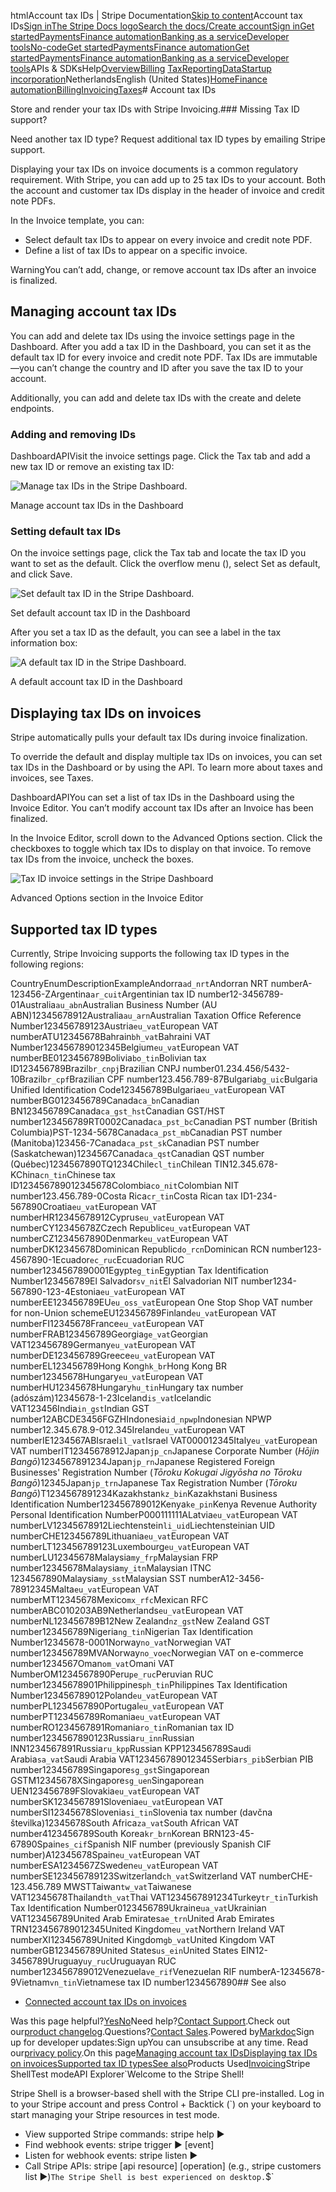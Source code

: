 htmlAccount tax IDs | Stripe Documentation[Skip to content](#main-content)Account tax IDs[Sign in](https://dashboard.stripe.com/login?redirect=https%3A%2F%2Fdocs.stripe.com%2Finvoicing%2Ftaxes%2Faccount-tax-ids)[The Stripe Docs logo](/)[Search the docs/](#)[Create account](https://dashboard.stripe.com/register/invoicing)[Sign in](https://dashboard.stripe.com/login?redirect=https%3A%2F%2Fdocs.stripe.com%2Finvoicing%2Ftaxes%2Faccount-tax-ids)[Get started](/get-started)[Payments](/payments)[Finance automation](/finance-automation)[Banking as a service](/financial-services)[Developer tools](/development)[No-code](/no-code)[Get started](/get-started)[Payments](/payments)[Finance automation](/finance-automation)[](#)[Get started](/get-started)[Payments](/payments)[Finance automation](/finance-automation)[Banking as a service](/financial-services)[Developer tools](/development)[](#)APIs & SDKsHelp[Overview](/docs/finance-automation)[Billing](#)
[Tax](#)[Reporting](#)[Data](#)[Startup incorporation](#)NetherlandsEnglish (United States)[](#)[](#)[Home](/docs)[Finance automation](/docs/finance-automation)[Billing](/docs/billing)[Invoicing](/docs/invoicing)[Taxes](/docs/invoicing/taxes)# Account tax IDs

Store and render your tax IDs with Stripe Invoicing.### Missing Tax ID support?

Need another tax ID type? Request additional tax ID types by emailing Stripe support.

Displaying your tax IDs on invoice documents is a common regulatory requirement. With Stripe, you can add up to 25 tax IDs to your account. Both the account and customer tax IDs display in the header of invoice and credit note PDFs.

In the Invoice template, you can:

- Select default tax IDs to appear on every invoice and credit note PDF.
- Define a list of tax IDs to appear on a specific invoice.

WarningYou can’t add, change, or remove account tax IDs after an invoice is finalized.

## Managing account tax IDs

You can add and delete tax IDs using the invoice settings page in the Dashboard. After you add a tax ID in the Dashboard, you can set it as the default tax ID for every invoice and credit note PDF. Tax IDs are immutable—you can’t change the country and ID after you save the tax ID to your account.

Additionally, you can add and delete tax IDs with the create and delete endpoints.

### Adding and removing IDs

DashboardAPIVisit the invoice settings page. Click the Tax tab and add a new tax ID or remove an existing tax ID:

![Manage tax IDs in the Stripe Dashboard.](https://b.stripecdn.com/docs-statics-srv/assets/manage-add.f10a7efcaf2ce75e42bc986ff3954c0b.png)

Manage account tax IDs in the Dashboard

### Setting default tax IDs

On the invoice settings page, click the Tax tab and locate the tax ID you want to set as the default. Click the overflow menu (), select Set as default, and click Save.

![Set default tax ID in the Stripe Dashboard.](https://b.stripecdn.com/docs-statics-srv/assets/manage-default.c36bf6e90db0825b107b5b6d375396cf.png)

Set default account tax ID in the Dashboard

​​After you set a tax ID as the default, you can see a label in the tax information box:

![A default tax ID in the Stripe Dashboard.](https://b.stripecdn.com/docs-statics-srv/assets/manage-default-set.a1c4d9a7605eabbe0491fb64cf031397.png)

A default account tax ID in the Dashboard

## Displaying tax IDs on invoices

Stripe automatically pulls your default tax IDs during invoice finalization.

To override the default and display multiple tax IDs on invoices, you can set tax IDs in the Dashboard or by using the API. To learn more about taxes and invoices, see Taxes.

DashboardAPIYou can set a list of tax IDs in the Dashboard using the Invoice Editor. ​​You can’t modify account tax IDs after an Invoice has been finalized.

In the Invoice Editor, scroll down to the Advanced Options section. Click the checkboxes to toggle which tax IDs ​​to display on that invoice. To remove tax IDs from the invoice, uncheck the boxes.

![Tax ID invoice settings in the Stripe Dashboard](https://b.stripecdn.com/docs-statics-srv/assets/invoice-editor.1e64187379099e87ac0eb00a4a1c0e15.png)

Advanced Options section in the Invoice Editor

## Supported tax ID types

Currently, Stripe Invoicing supports the following tax ID types in the following regions:

CountryEnumDescriptionExampleAndorra`ad_nrt`Andorran NRT numberA-123456-ZArgentina`ar_cuit`Argentinian tax ID number12-3456789-01Australia`au_abn`Australian Business Number (AU ABN)12345678912Australia`au_arn`Australian Taxation Office Reference Number123456789123Austria`eu_vat`European VAT numberATU12345678Bahrain`bh_vat`Bahraini VAT Number123456789012345Belgium`eu_vat`European VAT numberBE0123456789Bolivia`bo_tin`Bolivian tax ID123456789Brazil`br_cnpj`Brazilian CNPJ number01.234.456/5432-10Brazil`br_cpf`Brazilian CPF number123.456.789-87Bulgaria`bg_uic`Bulgaria Unified Identification Code123456789Bulgaria`eu_vat`European VAT numberBG0123456789Canada`ca_bn`Canadian BN123456789Canada`ca_gst_hst`Canadian GST/HST number123456789RT0002Canada`ca_pst_bc`Canadian PST number (British Columbia)PST-1234-5678Canada`ca_pst_mb`Canadian PST number (Manitoba)123456-7Canada`ca_pst_sk`Canadian PST number (Saskatchewan)1234567Canada`ca_qst`Canadian QST number (Québec)1234567890TQ1234Chile`cl_tin`Chilean TIN12.345.678-KChina`cn_tin`Chinese tax ID123456789012345678Colombia`co_nit`Colombian NIT number123.456.789-0Costa Rica`cr_tin`Costa Rican tax ID1-234-567890Croatia`eu_vat`European VAT numberHR12345678912Cyprus`eu_vat`European VAT numberCY12345678ZCzech Republic`eu_vat`European VAT numberCZ1234567890Denmark`eu_vat`European VAT numberDK12345678Dominican Republic`do_rcn`Dominican RCN number123-4567890-1Ecuador`ec_ruc`Ecuadorian RUC number1234567890001Egypt`eg_tin`Egyptian Tax Identification Number123456789El Salvador`sv_nit`El Salvadorian NIT number1234-567890-123-4Estonia`eu_vat`European VAT numberEE123456789EU`eu_oss_vat`European One Stop Shop VAT number for non-Union schemeEU123456789Finland`eu_vat`European VAT numberFI12345678France`eu_vat`European VAT numberFRAB123456789Georgia`ge_vat`Georgian VAT123456789Germany`eu_vat`European VAT numberDE123456789Greece`eu_vat`European VAT numberEL123456789Hong Kong`hk_br`Hong Kong BR number12345678Hungary`eu_vat`European VAT numberHU12345678Hungary`hu_tin`Hungary tax number (adószám)12345678-1-23Iceland`is_vat`Icelandic VAT123456India`in_gst`Indian GST number12ABCDE3456FGZHIndonesia`id_npwp`Indonesian NPWP number12.345.678.9-012.345Ireland`eu_vat`European VAT numberIE1234567ABIsrael`il_vat`Israel VAT000012345Italy`eu_vat`European VAT numberIT12345678912Japan`jp_cn`Japanese Corporate Number (*Hōjin Bangō*)1234567891234Japan`jp_rn`Japanese Registered Foreign Businesses' Registration Number (*Tōroku Kokugai Jigyōsha no Tōroku Bangō*)12345Japan`jp_trn`Japanese Tax Registration Number (*Tōroku Bangō*)T1234567891234Kazakhstan`kz_bin`Kazakhstani Business Identification Number123456789012Kenya`ke_pin`Kenya Revenue Authority Personal Identification NumberP000111111ALatvia`eu_vat`European VAT numberLV12345678912Liechtenstein`li_uid`Liechtensteinian UID numberCHE123456789Lithuania`eu_vat`European VAT numberLT123456789123Luxembourg`eu_vat`European VAT numberLU12345678Malaysia`my_frp`Malaysian FRP number12345678Malaysia`my_itn`Malaysian ITNC 1234567890Malaysia`my_sst`Malaysian SST numberA12-3456-78912345Malta`eu_vat`European VAT numberMT12345678Mexico`mx_rfc`Mexican RFC numberABC010203AB9Netherlands`eu_vat`European VAT numberNL123456789B12New Zealand`nz_gst`New Zealand GST number123456789Nigeria`ng_tin`Nigerian Tax Identification Number12345678-0001Norway`no_vat`Norwegian VAT number123456789MVANorway`no_voec`Norwegian VAT on e-commerce number1234567Oman`om_vat`Omani VAT NumberOM1234567890Peru`pe_ruc`Peruvian RUC number12345678901Philippines`ph_tin`Philippines Tax Identification Number123456789012Poland`eu_vat`European VAT numberPL1234567890Portugal`eu_vat`European VAT numberPT123456789Romania`eu_vat`European VAT numberRO1234567891Romania`ro_tin`Romanian tax ID number1234567890123Russia`ru_inn`Russian INN1234567891Russia`ru_kpp`Russian KPP123456789Saudi Arabia`sa_vat`Saudi Arabia VAT123456789012345Serbia`rs_pib`Serbian PIB number123456789Singapore`sg_gst`Singaporean GSTM12345678XSingapore`sg_uen`Singaporean UEN123456789FSlovakia`eu_vat`European VAT numberSK1234567891Slovenia`eu_vat`European VAT numberSI12345678Slovenia`si_tin`Slovenia tax number (davčna številka)12345678South Africa`za_vat`South African VAT number4123456789South Korea`kr_brn`Korean BRN123-45-67890Spain`es_cif`Spanish NIF number (previously Spanish CIF number)A12345678Spain`eu_vat`European VAT numberESA1234567ZSweden`eu_vat`European VAT numberSE123456789123Switzerland`ch_vat`Switzerland VAT numberCHE-123.456.789 MWSTTaiwan`tw_vat`Taiwanese VAT12345678Thailand`th_vat`Thai VAT1234567891234Turkey`tr_tin`Turkish Tax Identification Number0123456789Ukraine`ua_vat`Ukrainian VAT123456789United Arab Emirates`ae_trn`United Arab Emirates TRN123456789012345United Kingdom`eu_vat`Northern Ireland VAT numberXI123456789United Kingdom`gb_vat`United Kingdom VAT numberGB123456789United States`us_ein`United States EIN12-3456789Uruguay`uy_ruc`Uruguayan RUC number123456789012Venezuela`ve_rif`Venezuelan RIF numberA-12345678-9Vietnam`vn_tin`Vietnamese tax ID number1234567890## See also

- [Connected account tax IDs on invoices](/connect/invoices#account-tax-ids)

Was this page helpful?[Yes](#)[No](#)Need help?[Contact Support](https://support.stripe.com/).Check out our[product changelog](https://stripe.com/blog/changelog).Questions?[Contact Sales](https://stripe.com/contact/sales).Powered by[Markdoc](https://markdoc.dev)Sign up for developer updates:Sign upYou can unsubscribe at any time. Read our[privacy policy](https://stripe.com/privacy).On this page[Managing account tax IDs](#managing-tax-ids)[Displaying tax IDs on invoices](#tax-ids-invoices)[Supported tax ID types](#supported-tax-id)[See also](#see-also)Products Used[Invoicing](/invoicing)Stripe ShellTest modeAPI Explorer[](https://stripe.com/docs/stripe-cli#install)`Welcome to the Stripe Shell!

Stripe Shell is a browser-based shell with the Stripe CLI pre-installed. Log in to your
Stripe account and press Control + Backtick (`) on your keyboard to start managing your Stripe
resources in test mode.

- View supported Stripe commands: stripe help ▶️
- Find webhook events: stripe trigger ▶️ [event]
- Listen for webhook events: stripe listen ▶
- Call Stripe APIs: stripe [api resource] [operation] (e.g., stripe customers list ▶️)`The Stripe Shell is best experienced on desktop.`$`